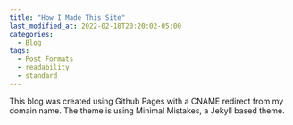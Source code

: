 ```yaml
---
title: "How I Made This Site"
last_modified_at: 2022-02-18T20:20:02-05:00
categories:
  - Blog
tags:
  - Post Formats
  - readability
  - standard
---
```


This blog was created using Github Pages with a CNAME redirect from my domain name. The theme is using Minimal Mistakes, a Jekyll based theme.